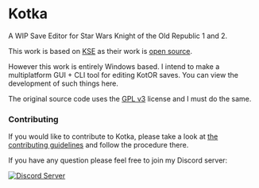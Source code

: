 # Kotka

A WIP Save Editor for Star Wars Knight of the Old Republic 1 and 2.

This work is based on [KSE](https://deadlystream.com/files/file/503-kotor-savegame-editor/) as their work is [open source](https://gitlab.com/kotorsge-team/kse).

However this work is entirely Windows based. I intend to make a multiplatform GUI + CLI tool for editing KotOR saves. You can view the development of such things here.

The original source code uses the [GPL v3](https://www.gnu.org/licenses/gpl-3.0.en.html) license and I must do the same.

### Contributing

If you would like to contribute to Kotka, please take a look at [the contributing guidelines](./.github/CONTRIBUTING.md) and follow the procedure there.

If you have any question please feel free to join my Discord server:

<div align="left">
    <a href="https://discord.gg/QpGaAsA6zK">
        <img src="https://discordapp.com/api/guilds/705500489248145459/widget.png?style=banner2" alt="Discord Server"/>
    </a>
</div>
